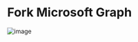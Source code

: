 # Fork Microsoft Graph


![image](https://github.com/user-attachments/assets/958fff90-c81c-42b8-9f6f-dca811f7e1bf)


